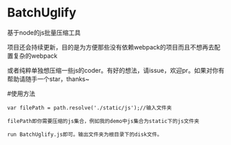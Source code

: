 # BatchUglify
基于node的js批量压缩工具

项目还会持续更新，目的是为方便那些没有依赖webpack的项目而且不想再去配置复杂的webpack

或者纯粹单独想压缩一些js的coder。有好的想法，请issue，欢迎pr。如果对你有帮助请随手一个star，thanks~

#使用方法

```
var filePath = path.resolve('./static/js');//输入文件夹

filePath即你需要压缩的js集合，例如我的demo中js集合为static下的js文件夹

run BatchUglify.js即可。输出文件夹为根目录下的disk文件。

```



